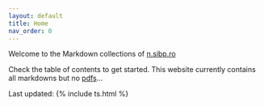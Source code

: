 ```yaml
---
layout: default
title: Home
nav_order: 0
---
```

Welcome to the Markdown collections of [n.sibp.ro](https://n.sibp.ro)

Check the table of contents to get started. This website currently contains all markdowns but no [pdfs](../pdf/)...

Last updated: {% include ts.html %}
